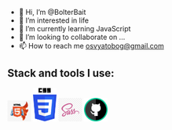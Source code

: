- 👋 Hi, I’m @BolterBait
- 👀 I’m interested in life
- 🌱 I’m currently learning JavaScript
- 💞️ I’m looking to collaborate on ...
- 📫 How to reach me osvyatobog@gmail.com

<h2>Stack and tools I use:</h2>

<img src="./images/html5.png" alt="logo html&css" width="48px"/>
<img src="./images/css3.png" alt="logo html&css" width="48px"/>
<img src="./images/sass.png" alt="logo html&css" width="48px"/>
<img src="./images/github.png" alt="logo html&css" width="48px"/>
<!---
BolterBait/BolterBait is a ✨ special ✨ repository because its `README.md` (this file) appears on your GitHub profile.
You can click the Preview link to take a look at your changes.
--->
